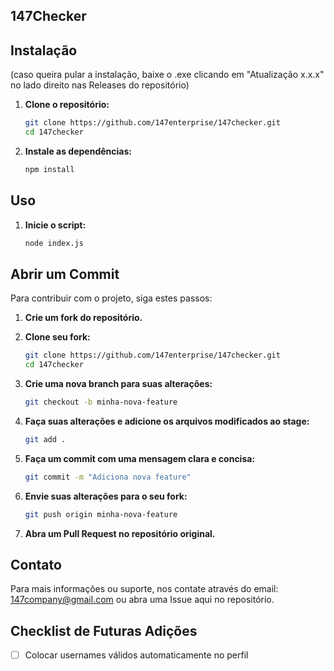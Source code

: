 ## 147Checker

## Instalação
(caso queira pular a instalação, baixe o .exe clicando em "Atualização x.x.x" no lado direito nas Releases do repositório)

1. **Clone o repositório:**
    ```sh
    git clone https://github.com/147enterprise/147checker.git
    cd 147checker
    ```

2. **Instale as dependências:**
    ```sh
    npm install
    ```
## Uso

1. **Inicie o script:**
    ```sh
    node index.js
    ```

## Abrir um Commit

Para contribuir com o projeto, siga estes passos:

1. **Crie um fork do repositório.**
2. **Clone seu fork:**
    ```sh
    git clone https://github.com/147enterprise/147checker.git
    cd 147checker
    ```

3. **Crie uma nova branch para suas alterações:**
    ```sh
    git checkout -b minha-nova-feature
    ```

4. **Faça suas alterações e adicione os arquivos modificados ao stage:**
    ```sh
    git add .
    ```

5. **Faça um commit com uma mensagem clara e concisa:**
    ```sh
    git commit -m "Adiciona nova feature"
    ```

6. **Envie suas alterações para o seu fork:**
    ```sh
    git push origin minha-nova-feature
    ```

7. **Abra um Pull Request no repositório original.**

## Contato

Para mais informações ou suporte, nos contate através do email: [147company@gmail.com](mailto:147company@gmail.com) ou abra uma Issue aqui no repositório.

## Checklist de Futuras Adições

- [ ] Colocar usernames válidos automaticamente no perfil

